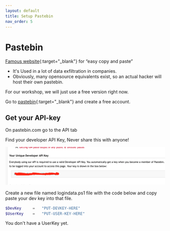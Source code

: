 ```yaml
---
layout: default
title: Setup Pastebin
nav_order: 5
---
```

# Pastebin
[Famous website](https://pastebin.com/){:target="_blank"} for “easy copy and paste”
- It's Used in a lot of data exfiltration in companies.
- Obviously, many opensource equivalents exist, so an actual hacker will host their own pastebin.

For our workshop, we will just use a free version right now.

Go to [pastebin](https://pastebin.com/){:target="_blank"} and create a free account.

## Get your API-key
On pastebin.com go to the API tab

Find your developer API Key, Never share this with anyone!

![Pastebin developer API Key](../images/developerapikey.png)


Create a new file named logindata.ps1 file with the code below  and copy paste your dev key into that file.

```Powershell
$DevKey     =   "PUT-DEVKEY-HERE"
$UserKey    =   "PUT-USER-KEY-HERE"
```
You don't have a UserKey yet.
